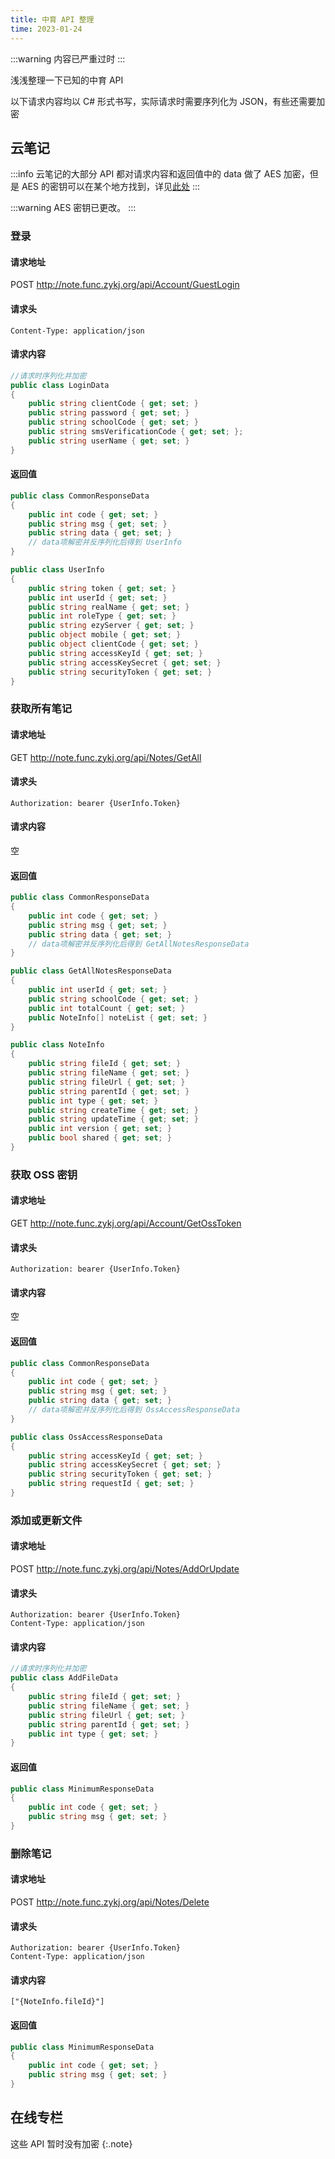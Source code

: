 ```yaml
---
title: 中育 API 整理
time: 2023-01-24
---
```


:::warning
内容已严重过时
:::


浅浅整理一下已知的中育 API

以下请求内容均以 C# 形式书写，实际请求时需要序列化为 JSON，有些还需要加密


## 云笔记
:::info
云笔记的大部分 API 都对请求内容和返回值中的 data 做了 AES 加密，但是 AES 的密钥可以在某个地方找到，详见[此处](https://blog.djdjz7.top/blogs/2023-01-23-zy-bin-file-analysis/#%E9%80%86%E5%90%91%E5%88%86%E6%9E%90)
:::

:::warning
AES 密钥已更改。
:::

### 登录 <Badge type="danger" text="已过时" />
#### 请求地址
POST http://note.func.zykj.org/api/Account/GuestLogin
#### 请求头
```
Content-Type: application/json
```
#### 请求内容
```csharp
//请求时序列化并加密
public class LoginData
{
    public string clientCode { get; set; }
    public string password { get; set; }
    public string schoolCode { get; set; }
    public string smsVerificationCode { get; set; };
    public string userName { get; set; }
}
```
#### 返回值
```csharp
public class CommonResponseData
{
    public int code { get; set; }
    public string msg { get; set; }
    public string data { get; set; }
    // data项解密并反序列化后得到 UserInfo
}

public class UserInfo
{
    public string token { get; set; }
    public int userId { get; set; }
    public string realName { get; set; }
    public int roleType { get; set; }
    public string ezyServer { get; set; }
    public object mobile { get; set; }
    public object clientCode { get; set; }
    public string accessKeyId { get; set; }
    public string accessKeySecret { get; set; }
    public string securityToken { get; set; }
}
```

### 获取所有笔记 <Badge type="danger" text="请求地址已过时" />
#### 请求地址
GET http://note.func.zykj.org/api/Notes/GetAll
#### 请求头
```
Authorization: bearer {UserInfo.Token}
```
#### 请求内容
空
#### 返回值
```csharp
public class CommonResponseData
{
    public int code { get; set; }
    public string msg { get; set; }
    public string data { get; set; }
    // data项解密并反序列化后得到 GetAllNotesResponseData
}

public class GetAllNotesResponseData
{
    public int userId { get; set; }
    public string schoolCode { get; set; }
    public int totalCount { get; set; }
    public NoteInfo[] noteList { get; set; }
}

public class NoteInfo
{
    public string fileId { get; set; }
    public string fileName { get; set; }
    public string fileUrl { get; set; }
    public string parentId { get; set; }
    public int type { get; set; }
    public string createTime { get; set; }
    public string updateTime { get; set; }
    public int version { get; set; }
    public bool shared { get; set; }
}
```

### 获取 OSS 密钥 <Badge type="danger" text="已过时" />
#### 请求地址
GET http://note.func.zykj.org/api/Account/GetOssToken
#### 请求头
```
Authorization: bearer {UserInfo.Token}
```
#### 请求内容
空
#### 返回值
```csharp
public class CommonResponseData
{
    public int code { get; set; }
    public string msg { get; set; }
    public string data { get; set; }
    // data项解密并反序列化后得到 OssAccessResponseData
}

public class OssAccessResponseData
{
    public string accessKeyId { get; set; }
    public string accessKeySecret { get; set; }
    public string securityToken { get; set; }
    public string requestId { get; set; }
}
```

### 添加或更新文件 <Badge type="danger" text="请求地址已过时（未验证）" />
#### 请求地址
POST http://note.func.zykj.org/api/Notes/AddOrUpdate
#### 请求头
```
Authorization: bearer {UserInfo.Token}
Content-Type: application/json
```
#### 请求内容
```csharp
//请求时序列化并加密
public class AddFileData
{
    public string fileId { get; set; }
    public string fileName { get; set; }
    public string fileUrl { get; set; }
    public string parentId { get; set; }
    public int type { get; set; }
}
```
#### 返回值
```csharp
public class MinimumResponseData
{
    public int code { get; set; }
    public string msg { get; set; }
}
```

### 删除笔记 <Badge type="danger" text="请求地址已过时（未验证）" />
#### 请求地址
POST http://note.func.zykj.org/api/Notes/Delete
#### 请求头
```
Authorization: bearer {UserInfo.Token}
Content-Type: application/json
```
#### 请求内容
```
["{NoteInfo.fileId}"]
```
#### 返回值
```csharp
public class MinimumResponseData
{
    public int code { get; set; }
    public string msg { get; set; }
}
```

## 在线专栏
这些 API 暂时没有加密
{:.note}
